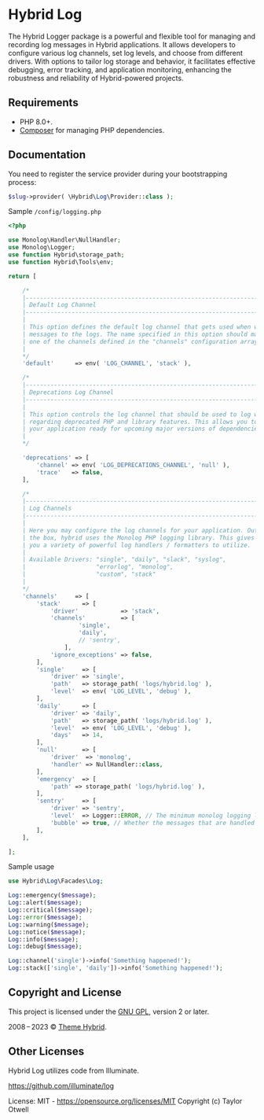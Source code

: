 # Hybrid Log

The Hybrid Logger package is a powerful and flexible tool for managing and recording log messages in Hybrid applications. It allows developers to configure various log channels, set log levels, and choose from different drivers. With options to tailor log storage and behavior, it facilitates effective debugging, error tracking, and application monitoring, enhancing the robustness and reliability of Hybrid-powered projects.

## Requirements

* PHP 8.0+.
* [Composer](https://getcomposer.org/) for managing PHP dependencies.


## Documentation

You need to register the service provider during your bootstrapping process:

```php
$slug->provider( \Hybrid\Log\Provider::class );
```

Sample `/config/logging.php`

```php
<?php

use Monolog\Handler\NullHandler;
use Monolog\Logger;
use function Hybrid\storage_path;
use function Hybrid\Tools\env;

return [

    /*
    |--------------------------------------------------------------------------
    | Default Log Channel
    |--------------------------------------------------------------------------
    |
    | This option defines the default log channel that gets used when writing
    | messages to the logs. The name specified in this option should match
    | one of the channels defined in the "channels" configuration array.
    |
    */
    'default'      => env( 'LOG_CHANNEL', 'stack' ),

    /*
    |--------------------------------------------------------------------------
    | Deprecations Log Channel
    |--------------------------------------------------------------------------
    |
    | This option controls the log channel that should be used to log warnings
    | regarding deprecated PHP and library features. This allows you to get
    | your application ready for upcoming major versions of dependencies.
    |
    */

    'deprecations' => [
        'channel' => env( 'LOG_DEPRECATIONS_CHANNEL', 'null' ),
        'trace'   => false,
    ],

    /*
    |--------------------------------------------------------------------------
    | Log Channels
    |--------------------------------------------------------------------------
    |
    | Here you may configure the log channels for your application. Out of
    | the box, hybrid uses the Monolog PHP logging library. This gives
    | you a variety of powerful log handlers / formatters to utilize.
    |
    | Available Drivers: "single", "daily", "slack", "syslog",
    |                    "errorlog", "monolog",
    |                    "custom", "stack"
    |
    */
    'channels'     => [
        'stack'      => [
            'driver'            => 'stack',
            'channels'          => [
					'single',
					'daily',
					// 'sentry',
				],
            'ignore_exceptions' => false,
        ],
        'single'     => [
            'driver' => 'single',
            'path'   => storage_path( 'logs/hybrid.log' ),
            'level'  => env( 'LOG_LEVEL', 'debug' ),
        ],
        'daily'      => [
            'driver' => 'daily',
            'path'   => storage_path( 'logs/hybrid.log' ),
            'level'  => env( 'LOG_LEVEL', 'debug' ),
            'days'   => 14,
        ],
        'null'       => [
            'driver'  => 'monolog',
            'handler' => NullHandler::class,
        ],
        'emergency'  => [
            'path' => storage_path( 'logs/hybrid.log' ),
        ],
        'sentry'     => [
            'driver' => 'sentry',
            'level'  => Logger::ERROR, // The minimum monolog logging level at which this handler will be triggered
            'bubble' => true, // Whether the messages that are handled can bubble up the stack or not
        ],
    ],

];
```

Sample usage

```php
use Hybrid\Log\Facades\Log;

Log::emergency($message);
Log::alert($message);
Log::critical($message);
Log::error($message);
Log::warning($message);
Log::notice($message);
Log::info($message);
Log::debug($message);

Log::channel('single')->info('Something happened!');
Log::stack(['single', 'daily'])->info('Something happened!');
```

## Copyright and License

This project is licensed under the [GNU GPL](https://www.gnu.org/licenses/old-licenses/gpl-2.0.html), version 2 or later.

2008&thinsp;&ndash;&thinsp;2023 &copy; [Theme Hybrid](https://themehybrid.com).

## Other Licenses

Hybrid Log utilizes code from Illuminate.

<https://github.com/illuminate/log>

License: MIT - <https://opensource.org/licenses/MIT>
Copyright (c) Taylor Otwell
